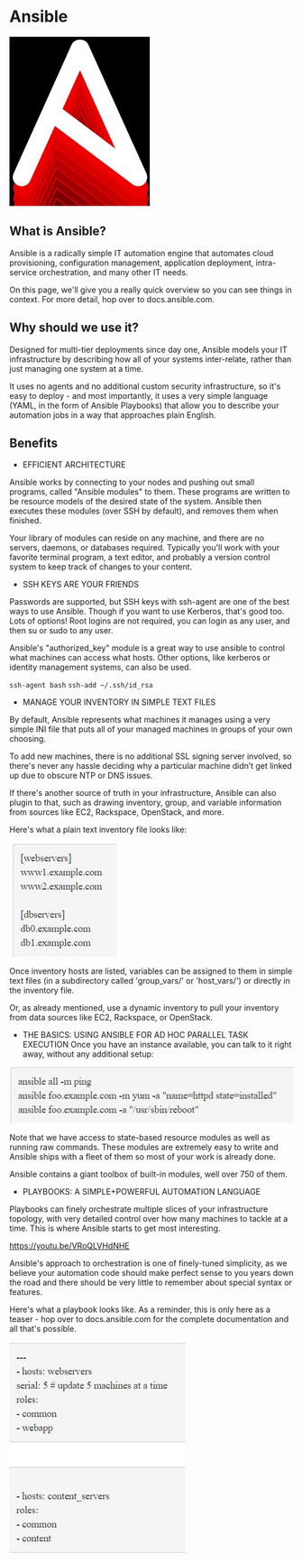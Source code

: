 # Ansible

![Ansible logo](./Ansible-images/Ansible-logo.jpg)


## What is Ansible?
Ansible is a radically simple IT automation engine that automates cloud provisioning, configuration management, application deployment, intra-service orchestration, and many other IT needs.


On this page, we'll give you a really quick overview so you can see things in context. For more detail, hop over to docs.ansible.com.

## Why should we use it?
Designed for multi-tier deployments since day one, Ansible models your IT infrastructure by describing how all of your systems inter-relate, rather than just managing one system at a time.

It uses no agents and no additional custom security infrastructure, so it's easy to deploy - and most importantly, it uses a very simple language (YAML, in the form of Ansible Playbooks) that allow you to describe your automation jobs in a way that approaches plain English.

## Benefits

- EFFICIENT ARCHITECTURE

Ansible works by connecting to your nodes and pushing out small programs, called "Ansible modules" to them. These programs are written to be resource models of the desired state of the system. Ansible then executes these modules (over SSH by default), and removes them when finished.

Your library of modules can reside on any machine, and there are no servers, daemons, or databases required. Typically you'll work with your favorite terminal program, a text editor, and probably a version control system to keep track of changes to your content.

- SSH KEYS ARE YOUR FRIENDS

Passwords are supported, but SSH keys with ssh-agent are one of the best ways to use Ansible. Though if you want to use Kerberos, that's good too. Lots of options! Root logins are not required, you can login as any user, and then su or sudo to any user.

Ansible's "authorized_key" module is a great way to use ansible to control what machines can access what hosts. Other options, like kerberos or identity management systems, can also be used.

`ssh-agent bash`
`ssh-add ~/.ssh/id_rsa`

- MANAGE YOUR INVENTORY IN SIMPLE TEXT FILES

By default, Ansible represents what machines it manages using a very simple INI file that puts all of your managed machines in groups of your own choosing.  

To add new machines, there is no additional SSL signing server involved, so there's never any hassle deciding why a particular machine didn’t get linked up due to obscure NTP or DNS issues.

If there's another source of truth in your infrastructure, Ansible can also plugin to that, such as drawing inventory, group, and variable information from sources like EC2, Rackspace, OpenStack, and more.

Here's what a plain text inventory file looks like:

![manage text files](./Ansible-images/manage-your-inventory-in-simple-text-files.jpg)

Once inventory hosts are listed, variables can be assigned to them in simple text files (in a subdirectory called 'group_vars/' or 'host_vars/') or directly in the inventory file.

Or, as already mentioned, use a dynamic inventory to pull your inventory from data sources like EC2, Rackspace, or OpenStack.

- THE BASICS: USING ANSIBLE FOR AD HOC PARALLEL TASK EXECUTION
Once you have an instance available, you can talk to it right away, without any additional setup:


![Ad-hoc](./Ansible-images/The-basics_Ansible-for-ad-hoc.jpg)

Note that we have access to state-based resource modules as well as running raw commands. These modules are extremely easy to write and Ansible ships with a fleet of them so most of your work is already done.  

Ansible contains a giant toolbox of built-in modules, well over 750 of them.

- PLAYBOOKS: A SIMPLE+POWERFUL AUTOMATION LANGUAGE

Playbooks can finely orchestrate multiple slices of your infrastructure topology, with very detailed control over how many machines to tackle at a time.  This is where Ansible starts to get most interesting.

https://youtu.be/VRoQLVHdNHE

Ansible's approach to orchestration is one of finely-tuned simplicity, as we believe your automation code should make perfect sense to you years down the road and there should be very little to remember about special syntax or features.

Here's what a playbook looks like.  As a reminder, this is only here as a teaser - hop over to docs.ansible.com for the complete documentation and all that's possible.

![playbooks](./Ansible-images/playbooks.jpg)